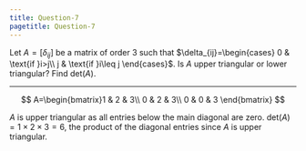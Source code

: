 ```yaml
---
title: Question-7
pagetitle: Question-7
---
```


Let $A=[\delta_{ij}]$ be a matrix of order $3$ such that $\delta_{ij}=\begin{cases}
0 & \text{if }i>j\\
j & \text{if }i\leq j
\end{cases}$. Is $A$ upper triangular or lower triangular? Find $\text{det}(A)$.

------------------------------------------------------------------------

$$
A=\begin{bmatrix}1 & 2 & 3\\
0 & 2 & 3\\
0 & 0 & 3
\end{bmatrix}
$$


$A$ is upper triangular as all entries below the main diagonal are zero. $\text{det}(A)=1\times2\times3=6$, the product of the diagonal entries since $A$ is upper triangular.
